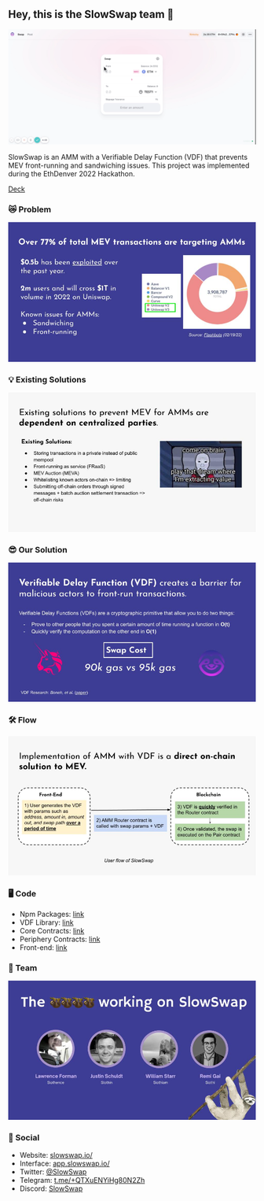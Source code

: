 ## Hey, this is the SlowSwap team 🦥

![Here's a simple demo of our project](SlowSwapDemo.gif)

SlowSwap is an AMM with a Verifiable Delay Function (VDF) that prevents MEV front-running and sandwiching issues. This project was implemented during the EthDenver 2022 Hackathon.

[Deck](https://docs.google.com/presentation/d/1_l_fTgkCr1M5mdyuOgL47yFDxU7thssU_jgJY9An3B4/edit?usp=sharing)

### 😿 Problem

![problem](problem.jpg)

### 💡 Existing Solutions

![existing](existing.jpg)

### 😎 Our Solution

![vdf](vdf.jpg)

### 🛠 Flow

![flow](flow.jpg)

### 🖥 Code

- Npm Packages: [link](https://www.npmjs.com/search?q=slowswap)
- VDF Library: [link](https://github.com/SlowSwap/vdf)
- Core Contracts: [link](https://github.com/SlowSwap/slowswap-core)
- Periphery Contracts: [link](https://github.com/SlowSwap/slowswap-periphery)
- Front-end: [link](https://github.com/SlowSwap/slow-front-end)

### 🦥 Team

![team](team.jpg)

### 📱 Social

- Website: [slowswap.io/](https://slowswap.io//)
- Interface: [app.slowswap.io/](https://app.slowswap.io/)
- Twitter: [@SlowSwap](https://twitter.com/SlowSwap)
- Telegram: [t.me/+QTXuENYiHg80N2Zh](https://t.me/+QTXuENYiHg80N2Zh)
- Discord: [SlowSwap](https://discord.gg/j3WzFtDZZc)


